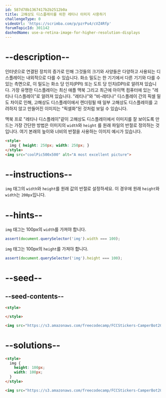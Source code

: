 ```yaml
---
id: 587d78b1367417b2b2512b0a
title: 고해상도 디스플레이를 위한 레티나 이미지 사용하기
challengeType: 0
videoUrl: 'https://scrimba.com/p/pzrPu4/cVZ4Rfp'
forumTopicId: 301142
dashedName: use-a-retina-image-for-higher-resolution-displays
---
```


# --description--

인터넷으로 연결된 장치의 증가로 인해 그것들의 크기와 사양들은 다양하고 사용되는 디스플레이는 내외적으로 다를 수 있습니다. 화소 밀도는 한 기기에서 다른 기기와 다를 수 있는 측면으로, 이 밀도는 화소 당 인치(PPI) 또는 도트 당 인치(DPI)로 알려져 있습니다. 가장 유명한 디스플레이는 최신 애플 맥북 그리고 최근에 아이맥 컴퓨터에 있는 "레티나 디스플레이"로 알려져 있습니다. "레티나"와 "비-레티나" 디스플레이 간의 픽셀 밀도 차이로 인해, 고해상도 디스플레이에서 렌더링될 때 일부 고해상도 디스플레이를 고려하지 않고 만들어진 이미지는 "픽셀화"된 것처럼 보일 수 있습니다.

맥북 프로 "레티나 디스플레이"같이 고해상도 디스플레이에서 이미지를 잘 보이도록 만드는 가장 간단한 방법은 이미지의 `width`와 `height` 를 원래 파일의 반절로 정의하는 것입니다. 여기 본래의 높이와 너비의 반절을 사용하는 이미지 예시가 있습니다.

```html
<style>
  img { height: 250px; width: 250px; }
</style>
<img src="coolPic500x500" alt="A most excellent picture">
```

# --instructions--

`img` 태그의 `width`와 `height`를 원래 값의 반절로 설정하세요. 이 경우에 원래 `height`와 `width`는 `200px`입니다.

# --hints--

`img` 태그는 100px의 `width`를 가져야 합니다.

```js
assert(document.querySelector('img').width === 100);
```

`img` 태그는 100px의 `height`를 가져야 합니다.

```js
assert(document.querySelector('img').height === 100);
```

# --seed--

## --seed-contents--

```html
<style>

</style>

<img src="https://s3.amazonaws.com/freecodecamp/FCCStickers-CamperBot200x200.jpg" alt="freeCodeCamp sticker that says 'Because CamperBot Cares'">
```

# --solutions--

```html
<style>
  img { 
    height: 100px; 
    width: 100px; 
  }
</style>

<img src="https://s3.amazonaws.com/freecodecamp/FCCStickers-CamperBot200x200.jpg" alt="freeCodeCamp sticker that says 'Because CamperBot Cares'">
```
